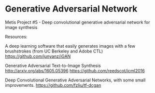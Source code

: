 # Generative Adversarial Network
Metis Project #5 - Deep convolutional generative adversarial network for image synthesis

Resources: 

A deep learning software that easily generates images with a few brushstrokes (from UC Berkeley and Adobe CTL) 
https://github.com/junyanz/iGAN

Generative Adversarial Text-to-Image Synthesis http://arxiv.org/abs/1605.05396
https://github.com/reedscot/icml2016

Deep Convolutional Generative Adversarial Networks, with some small improvements.
https://github.com/fzliu/tf-dcgan
